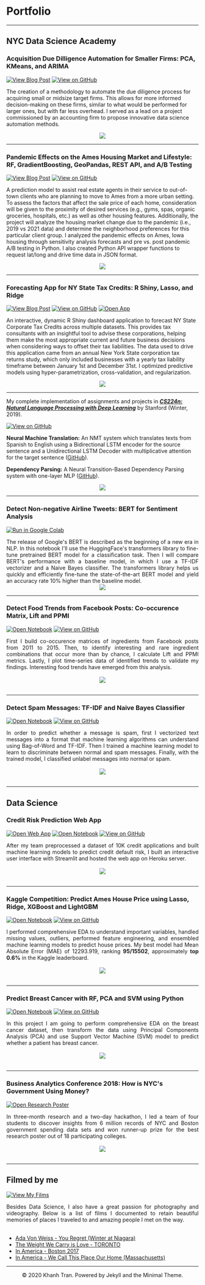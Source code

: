 # Portfolio
---
## NYC Data Science Academy
### Acquisition Due Dilligence Automation for Smaller Firms: PCA, KMeans, and ARIMA

[![View Blog Post](https://img.shields.io/badge/NYCDSA-View_Blog_Post-blue)](https://nycdatascience.com/blog/student-works/capstone/acquisition-due-dilligence-automation-for-smaller-firms/)
[![View on GitHub](https://img.shields.io/badge/GitHub-View_on_GitHub-blue?logo=GitHub)](https://github.com/lelandjmurrin/Acquisition_Due_Dilligence_Capstone_Project.git)

The creation of a methodology to automate the due diligence process for acquiring small or midsize target firms. This allows for more informed decision-making on these firms, similar to what would be performed for larger ones, but with far less overhead. I served as a lead on a project commissioned by an accounting firm to propose innovative data science automation methods. 

<center><img src="images/Fig2 - Capstone.png"/></center>

---
### Pandemic Effects on the Ames Housing Market and Lifestyle: RF, GradientBoosting, GeoPandas, REST API, and A/B Testing

[![View Blog Post](https://img.shields.io/badge/NYCDSA-View_Blog_Post-blue)](https://nycdatascience.com/blog/student-works/machine-learning/pandemic-effects-on-the-ames-housing-market-and-lifestyle/)
[![View on GitHub](https://img.shields.io/badge/GitHub-View_on_GitHub-blue?logo=GitHub)](https://github.com/lelandjmurrin/Ames_Housing_Project)

A prediction model to assist real estate agents in their service to out-of-town clients who are planning to move to Ames from a more urban setting. To assess the factors that affect the sale price of each home, consideration will be given to the proximity of desired services (e.g., gyms, spas, organic groceries, hospitals, etc.) as well as other housing features. Additionally, the project will analyze the housing market change due to the pandemic (i.e., 2019 vs 2021 data) and determine the neighborhood preferences for this particular client group. I analyzed the pandemic effects on Ames, Iowa housing through sensitivity analysis forecasts and pre vs. post
pandemic A/B testing in Python. I also created Python API wrapper functions to request lat/long and drive time data in JSON format.

<center><img src="images/Fig1 - Ames.png"/></center>


---
### Forecasting App for NY State Tax Credits: R Shiny, Lasso, and Ridge

[![View Blog Post](https://img.shields.io/badge/NYCDSA-View_Blog_Post-blue)](https://nycdatascience.com/blog/student-works/r-shiny/forecasting-ny-state-tax-credits-r-shiny-app-for-businesses/)
[![View on GitHub](https://img.shields.io/badge/GitHub-View_on_GitHub-blue?logo=GitHub)](https://github.com/lelandjmurrin/NYS_tax_credit_Rshiny_project)
[![Open App](https://img.shields.io/badge/R_Shiny-Open_App-blue?logo=r&logoColor=blue)](https://ljmurrin.shinyapps.io/NYS_Article_9A_Tax_Credit_Predictions_Analysis/)

An interactive, dynamic R Shiny dashboard application to forecast NY State Corporate Tax Credits across multiple datasets. This provides tax consultants with an insightful tool to advise these corporations, helping them make the most appropriate current and future business decisions when considering ways to offset their tax liabilities. The data used to drive this application came from an annual New York State corporation tax returns study, which only included businesses with a yearly tax liability timeframe between January 1st and December 31st. I optimized predictive models using hyper-parametrization, cross-validation, and regularization.


<center><img src="images/Fig4 - RShiny.jpg"/></center>
 
---
My complete implementation of assignments and projects in [***CS224n: Natural Language Processing with Deep Learning***](http://web.stanford.edu/class/cs224n/) by Stanford (Winter, 2019).

[![View on GitHub](https://img.shields.io/badge/GitHub-View_on_GitHub-blue?logo=GitHub)](https://github.com/chriskhanhtran/CS224n-NLP-Solutions/tree/master/assignments/)

**Neural Machine Translation:** An NMT system which translates texts from Spanish to English using a Bidirectional LSTM encoder for the source sentence and a Unidirectional LSTM Decoder with multiplicative attention for the target sentence ([GitHub](https://github.com/chriskhanhtran/CS224n-NLP-Solutions/tree/master/assignments/)).

**Dependency Parsing:** A Neural Transition-Based Dependency Parsing system with one-layer MLP ([GitHub](https://github.com/chriskhanhtran/CS224n-NLP-Assignments/tree/master/assignments/a3)).

<center><img src="images/nlp.png"/></center>

---
### Detect Non-negative Airline Tweets: BERT for Sentiment Analysis

[![Run in Google Colab](https://img.shields.io/badge/Colab-Run_in_Google_Colab-blue?logo=Google&logoColor=FDBA18)](https://colab.research.google.com/drive/1f32gj5IYIyFipoINiC8P3DvKat-WWLUK)

<div style="text-align: justify">The release of Google's BERT is described as the beginning of a new era in NLP. In this notebook I'll use the HuggingFace's transformers library to fine-tune pretrained BERT model for a classification task. Then I will compare BERT's performance with a baseline model, in which I use a TF-IDF vectorizer and a Naive Bayes classifier. The transformers library helps us quickly and efficiently fine-tune the state-of-the-art BERT model and yield an accuracy rate 10% higher than the baseline model.</div>

<center><img src="images/BERT-classification.png"/></center>


---
### Detect Food Trends from Facebook Posts: Co-occurence Matrix, Lift and PPMI

[![Open Notebook](https://img.shields.io/badge/Jupyter-Open_Notebook-blue?logo=Jupyter)](projects/detect-food-trends-facebook.html)
[![View on GitHub](https://img.shields.io/badge/GitHub-View_on_GitHub-blue?logo=GitHub)](https://github.com/chriskhanhtran/facebook-detect-food-trends)

<div style="text-align: justify">First I build co-occurence matrices of ingredients from Facebook posts from 2011 to 2015. Then, to identify interesting and rare ingredient combinations that occur more than by chance, I calculate Lift and PPMI metrics. Lastly, I plot time-series data of identified trends to validate my findings. Interesting food trends have emerged from this analysis.</div>
<br>
<center><img src="images/fb-food-trends.png"></center>
<br>

---
### Detect Spam Messages: TF-IDF and Naive Bayes Classifier

[![Open Notebook](https://img.shields.io/badge/Jupyter-Open_Notebook-blue?logo=Jupyter)](projects/detect-spam-nlp.html)
[![View on GitHub](https://img.shields.io/badge/GitHub-View_on_GitHub-blue?logo=GitHub)](https://github.com/chriskhanhtran/detect-spam-messages-nlp/blob/master/detect-spam-nlp.ipynb)

<div style="text-align: justify">In order to predict whether a message is spam, first I vectorized text messages into a format that machine learning algorithms can understand using Bag-of-Word and TF-IDF. Then I trained a machine learning model to learn to discriminate between normal and spam messages. Finally, with the trained model, I classified unlabel messages into normal or spam.</div>
<br>
<center><img src="images/detect-spam-nlp.png"/></center>
<br>

---
## Data Science

### Credit Risk Prediction Web App

[![Open Web App](https://img.shields.io/badge/Heroku-Open_Web_App-blue?logo=Heroku)](http://credit-risk.herokuapp.com/)
[![Open Notebook](https://img.shields.io/badge/Jupyter-Open_Notebook-blue?logo=Jupyter)](https://github.com/chriskhanhtran/credit-risk-prediction/blob/master/documents/Notebook.ipynb)
[![View on GitHub](https://img.shields.io/badge/GitHub-View_on_GitHub-blue?logo=GitHub)](https://github.com/chriskhanhtran/credit-risk-prediction)

<div style="text-align: justify">After my team preprocessed a dataset of 10K credit applications and built machine learning models to predict credit default risk, I built an interactive user interface with Streamlit and hosted the web app on Heroku server.</div>
<br>
<center><img src="images/credit-risk-webapp.png"/></center>
<br>

---
### Kaggle Competition: Predict Ames House Price using Lasso, Ridge, XGBoost and LightGBM

[![Open Notebook](https://img.shields.io/badge/Jupyter-Open_Notebook-blue?logo=Jupyter)](projects/ames-house-price.html)
[![View on GitHub](https://img.shields.io/badge/GitHub-View_on_GitHub-blue?logo=GitHub)](https://github.com/chriskhanhtran/kaggle-house-price/blob/master/ames-house-price.ipynb)

<div style="text-align: justify">I performed comprehensive EDA to understand important variables, handled missing values, outliers, performed feature engineering, and ensembled machine learning models to predict house prices. My best model had Mean Absolute Error (MAE) of 12293.919, ranking <b>95/15502</b>, approximately <b>top 0.6%</b> in the Kaggle leaderboard.</div>
<br>
<center><img src="images/ames-house-price.jpg"/></center>
<br>

---
### Predict Breast Cancer with RF, PCA and SVM using Python

[![Open Notebook](https://img.shields.io/badge/Jupyter-Open_Notebook-blue?logo=Jupyter)](projects/breast-cancer.html)
[![View on GitHub](https://img.shields.io/badge/GitHub-View_on_GitHub-blue?logo=GitHub)](https://github.com/chriskhanhtran/predict-breast-cancer-with-rf-pca-svm/blob/master/breast-cancer.ipynb)

<div style="text-align: justify">In this project I am going to perform comprehensive EDA on the breast cancer dataset, then transform the data using Principal Components Analysis (PCA) and use Support Vector Machine (SVM) model to predict whether a patient has breast cancer.</div>
<br>
<center><img src="images/breast-cancer.png"/></center>
<br>

---
### Business Analytics Conference 2018: How is NYC's Government Using Money?

[![Open Research Poster](https://img.shields.io/badge/PDF-Open_Research_Poster-blue?logo=adobe-acrobat-reader&logoColor=white)](pdf/bac2018.pdf)

<div style="text-align: justify">In three-month research and a two-day hackathon, I led a team of four students to discover insights from 6 million records of NYC and Boston government spending data sets and won runner-up prize for the best research poster out of 18 participating colleges.</div>
<br>
<center><img src="images/bac2018.JPG"/></center>
<br>

---
## Filmed by me

[![View My Films](https://img.shields.io/badge/YouTube-View_My_Films-grey?logo=youtube&labelColor=FF0000)](https://www.youtube.com/watch?v=vfZwdEWgUPE)

<div style="text-align: justify">Besides Data Science, I also have a great passion for photography and videography. Below is a list of films I documented to retain beautiful memories of places I traveled to and amazing people I met on the way.</div>
<br>

- [Ada Von Weiss - You Regret (Winter at Niagara)](https://www.youtube.com/watch?v=-5esqvmPnHI)
- [The Weight We Carry is Love - TORONTO](https://www.youtube.com/watch?v=vfZwdEWgUPE)
- [In America - Boston 2017](https://www.youtube.com/watch?v=YdXufiebgyc)
- [In America - We Call This Place Our Home (Massachusetts)](https://www.youtube.com/watch?v=jzfcM_iO0FU)

---
<center>© 2020 Khanh Tran. Powered by Jekyll and the Minimal Theme.</center>
